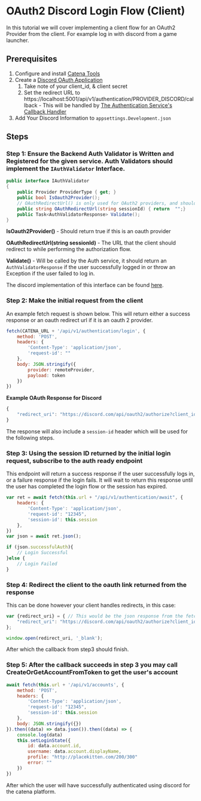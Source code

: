 # OAuth2 Discord Login Flow (Client)

In this tutorial we will cover implementing a client flow for an OAuth2 Provider from the client. For example log in with discord from a game launcher.

## Prerequisites

1. Configure and install [Catena Tools](overview.md)
2. Create a [Discord OAuth Application](https://discord.com/developers/docs/topics/oauth2)
   1. Take note of your client_id, & client secret
   2. Set the redirect URL to https://localhost:5001/api/v1/authentication/PROVIDER_DISCORD/callback - This will be handled by [The Authentication Service's Callback Handler](https://github.com/CatenaTools/catena-tools-core/blob/55376240181152d9f81537051041cf8cf73956b2/Protos/api/v1/authentication.proto#L31)
3. Add Your Discord Information to `appsettings.Development.json`

## Steps

### Step 1: Ensure the Backend Auth Validator is Written and Registered for the given service. Auth Validators should implement the `IAuthValidator` Interface.

```C#
public interface IAuthValidator
{
    public Provider ProviderType { get; }
    public bool IsOauth2Provider();
    // OAuthRedirectUrl() is only used for OAuth2 providers, and should return the URL to redirect to for OAuth2 authentication.
    public string OAuthRedirectUrl(string sessionId) { return  "";}
    public Task<AuthValidatorResponse> Validate();
}
```

**IsOauth2Provider()** - Should return true if this is an oauth provider

**OAuthRedirectUrl(string sessionId)** - The URL that the client should redirect to while performing the authorization flow.

**Validate()** - Will be called by the Auth service, it should return an `AuthValidatorResponse` if the user successfully logged in or throw an Exception if the user failed to log in.

The discord implementation of this interface can be found [here](https://github.com/CatenaTools/catena-tools-core/blob/27d10667009c0353c54da800519613b998ee709c/Services/Validators/AuthValidators/DiscordAuthValidator.cs#L1).

### Step 2: Make the initial request from the client 

An example fetch request is shown below. This will return either a success response or an oauth redirect url if it is an oauth 2 provider.

```Javascript
fetch(CATENA_URL + '/api/v1/authentication/login', {
    method: 'POST',
    headers: {
        'Content-Type': 'application/json',
        'request-id': ""
    },
    body: JSON.stringify({
        provider: remoteProvider,
        payload: token
    })
})
```

**Example OAuth Response for Discord**

```Javascript
{
    "redirect_uri": "https://discord.com/api/oauth2/authorize?client_id=1103300744876130315&redirect_uri=http://localhost:5001/api/v1/authentication/PROVIDER_DISCORD/callback&response_type=code&scope=identify&state=80333b00-c87e-48fc-a2c7-4bf6fbc913de"
}
```

The response will also include a `session-id` header which will be used for the following steps.

### Step 3: Using the session ID returned by the initial login request, subscribe to the auth ready endpoint

This endpoint will  return a success response if the user successfully logs in, or a failure response if the login fails. It will wait to return this response until the user has completed the login flow or the session has expired.

```Javascript
var ret = await fetch(this.url + "/api/v1/authentication/await", {
    headers: {
        'Content-Type': 'application/json',
        'request-id': "12345",
        'session-id': this.session
    },
})
var json = await ret.json();

if (json.successfulAuth){
    // Login Successful
}else {
    // Login Failed
}
```

### Step 4: Redirect the client to the oauth link returned from the response

This can be done however your client handles redirects, in this case:

```Javascript
var {redirect_uri} = { // This would be the json response from the fetch request above
    "redirect_uri": "https://discord.com/api/oauth2/authorize?client_id=1103300744876130315&redirect_uri=http://localhost:5001/api/v1/authentication/PROVIDER_DISCORD/callback&response_type=code&scope=identify&state=80333b00-c87e-48fc-a2c7-4bf6fbc913de"
};

window.open(redirect_uri, '_blank');
```

After which the callback from step3 should finish.

### Step 5: After the callback succeeds in step 3 you may call CreateOrGetAccountFromToken to get the user's account 

```Javascript
await fetch(this.url + '/api/v1/accounts', {
    method: 'POST',
    headers: {
        'Content-Type': 'application/json',
        'request-id': "12345",
        'session-id': this.session
    },
    body: JSON.stringify({})
}).then((data) => data.json()).then((data) => {
    console.log(data)
    this.setLoginState({
        id: data.account.id,
        username: data.account.displayName,
        profile: "http://placekitten.com/200/300"
        error: ""
    })
})
```

After which the user will have successfully authenticated using discord for the catena platform.